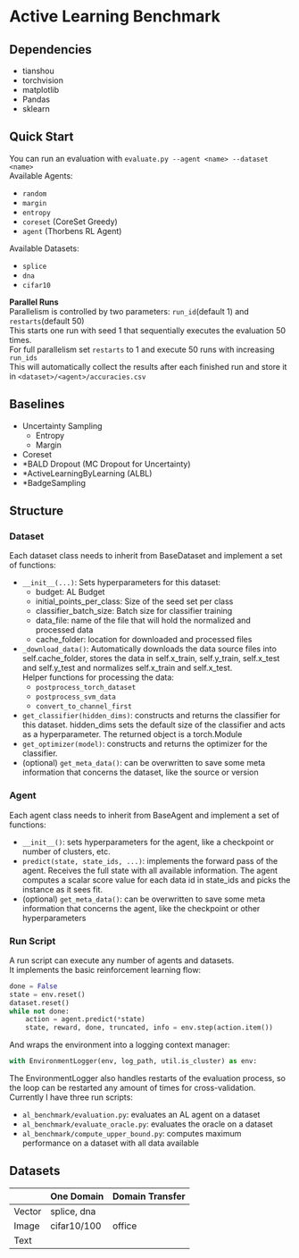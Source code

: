 # Active Learning Benchmark

## Dependencies
- tianshou
- torchvision
- matplotlib
- Pandas
- sklearn

## Quick Start
You can run an evaluation with `evaluate.py --agent <name> --dataset <name>`\
Available Agents:
- `random`
- `margin`
- `entropy`
- `coreset` (CoreSet Greedy)
- `agent` (Thorbens RL Agent)

Available Datasets:
- `splice`
- `dna`
- `cifar10`

**Parallel Runs**\
Parallelism is controlled by two parameters: `run_id`(default 1) and `restarts`(default 50)\
This starts one run with seed 1 that sequentially executes the evaluation 50 times. \
For full parallelism set `restarts` to 1 and execute 50 runs with increasing `run_ids`\
This will automatically collect the results after each finished run and store it in `<dataset>/<agent>/accuracies.csv`

## Baselines
- Uncertainty Sampling
  - Entropy
  - Margin
- Coreset
- *BALD Dropout (MC Dropout for Uncertainty)
- *ActiveLearningByLearning (ALBL)
- *BadgeSampling

## Structure
### Dataset
Each dataset class needs to inherit from BaseDataset and implement a set of functions:
- `__init__(...)`: Sets hyperparameters for this dataset:
  - budget: AL Budget
  - initial_points_per_class: Size of the seed set per class
  - classifier_batch_size: Batch size for classifier training
  - data_file: name of the file that will hold the normalized and processed data
  - cache_folder: location for downloaded and processed files
- `_download_data()`: Automatically downloads the data source files into self.cache_folder, stores the data in self.x_train, self.y_train, self.x_test and self.y_test and normalizes self.x_train and self.x_test. <br>
  Helper functions for processing the data:
  - `postprocess_torch_dataset`
  - `postprocess_svm_data`
  - `convert_to_channel_first`
- `get_classifier(hidden_dims)`: constructs and returns the classifier for this dataset. hidden_dims sets the default size of the classifier and acts as a hyperparameter.
The returned object is a torch.Module
- `get_optimizer(model)`: constructs and returns the optimizer for the classifier.
- (optional) `get_meta_data()`: can be overwritten to save some meta information that concerns the dataset, like the source or version

### Agent
Each agent class needs to inherit from BaseAgent and implement a set of functions:
- `__init__()`: sets hyperparameters for the agent, like a checkpoint or number of clusters, etc.
- `predict(state, state_ids, ...)`: implements the forward pass of the agent. 
Receives the full state with all available information.
The agent computes a scalar score value for each data id in state_ids and picks the instance as it sees fit.
- (optional) `get_meta_data()`: can be overwritten to save some meta information that concerns the agent, like the checkpoint or other hyperparameters

### Run Script
A run script can execute any number of agents and datasets. \
It implements the basic reinforcement learning flow:
```python
done = False
state = env.reset()
dataset.reset()
while not done:
    action = agent.predict(*state)
    state, reward, done, truncated, info = env.step(action.item())
```
And wraps the environment into a logging context manager:
```python
with EnvironmentLogger(env, log_path, util.is_cluster) as env:
```
The EnvironmentLogger also handles restarts of the evaluation process, so the loop can be restarted any amount
of times for cross-validation. \
Currently I have three run scripts:
- `al_benchmark/evaluation.py`: evaluates an AL agent on a dataset
- `al_benchmark/evaluate_oracle.py`: evaluates the oracle on a dataset
- `al_benchmark/compute_upper_bound.py`: computes maximum performance on a dataset with all data available

## Datasets

|        | One Domain   | Domain Transfer |
|--------|--------------|-----------------|
| Vector | splice, dna  |                 |
| Image  | cifar10/100  | office          |
| Text   |              |                 |
